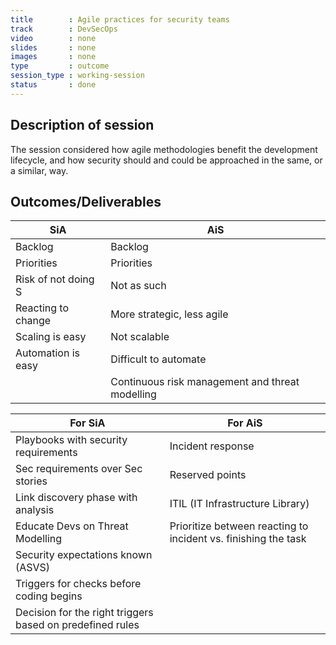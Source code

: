 ```yaml
---
title        : Agile practices for security teams
track        : DevSecOps
video        : none
slides       : none
images       : none
type         : outcome
session_type : working-session         
status       : done  
---
```


## Description of session

The session considered how agile methodologies benefit the development lifecycle, and how security should and could be approached in the same, or a similar, way.

## Outcomes/Deliverables 

| **SiA**  |  **AiS** |
| -------- | ------- |
| Backlog  | Backlog |
| Priorities  | Priorities  |
| Risk of not doing S | Not as such |
| Reacting to change | More strategic, less agile |
| Scaling is easy | Not scalable |
| Automation is easy | Difficult to automate |
|                    | Continuous risk management and threat modelling |


| **For SiA** |  **For AiS** |
| ----------- | ----------- |
| Playbooks with security requirements | Incident response |
| Sec requirements over Sec stories | Reserved points |
| Link discovery phase  with analysis | ITIL (IT Infrastructure Library) |
| Educate Devs on Threat Modelling | Prioritize between reacting to incident vs. finishing the task |
| Security expectations known (ASVS) |
| Triggers for checks before coding begins |
| Decision for the right triggers based on predefined rules |
          

